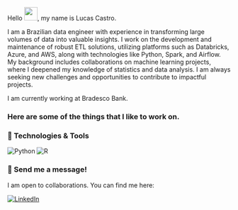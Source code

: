 Hello <img src="https://raw.githubusercontent.com/MartinHeinz/MartinHeinz/master/wave.gif" width="30px">, my name is Lucas Castro. 

I am a Brazilian data engineer with experience in transforming large volumes of data into valuable insights. I work on the development and maintenance of robust ETL solutions, utilizing platforms such as Databricks, Azure, and AWS, along with technologies like Python, Spark, and Airflow. My background includes collaborations on machine learning projects, where I deepened my knowledge of statistics and data analysis. I am always seeking new challenges and opportunities to contribute to impactful projects.

I am currently working at Bradesco Bank.

### Here are some of the things that I like to work on.

### 🔧 Technologies & Tools
<p> <img alt='Python' src="https://img.shields.io/badge/Python-3776AB?logo=python&logoColor=white&style=for-the-badge" /> <img alt='R' src="https://img.shields.io/badge/R-276DC3?logo=r&logoColor=white&style=for-the-badge" /> </p>

### 💬 Send me a message!

I am open to collaborations. You can find me here:
<p> <a href="https://www.linkedin.com/in/pcastr/"> <img alt="LinkedIn" src="https://img.shields.io/badge/linkedin-0077B5?logo=linkedin&logoColor=white&style=for-the-badge" /></a> </p>
